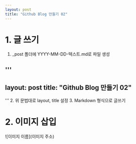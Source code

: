 ```yaml
---
layout: post
title: "Github Blog 만들기 02"
---
```


# 1. 글 쓰기



1. _post 폴더에 YYYY-MM-DD-텍스트.md로 파일 생성

'''
---
layout: post
title: "Github Blog 만들기 02"
---
'''
2. 위 문법대로 layout, title 설정
3. Markdown 형식으로 글쓰기



# 2. 이미지 삽입



![이미지 이름](이미지 주소)
